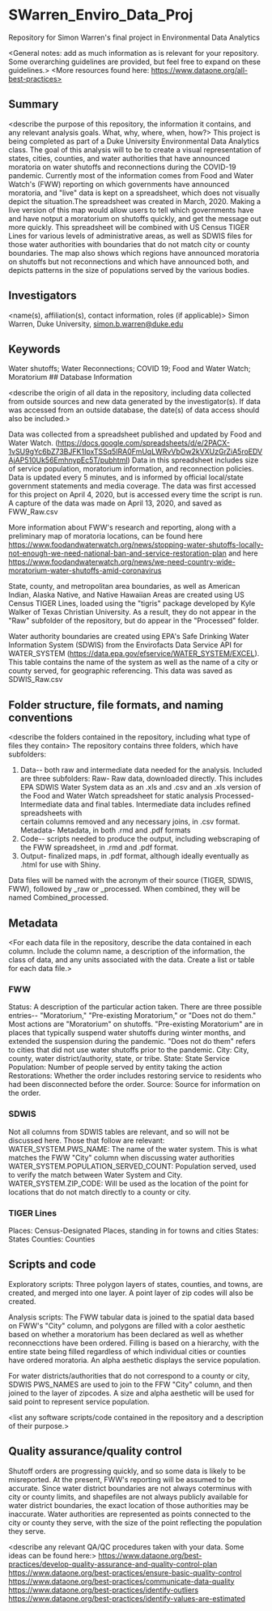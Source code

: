 # SWarren_Enviro_Data_Proj
Repository for Simon Warren's final project in Environmental Data Analytics

<General notes: add as much information as is relevant for your repository. Some overarching guidelines are provided, but feel free to expand on these guidelines.>
<More resources found here: https://www.dataone.org/all-best-practices>
<Delete the text inside the brackets when formatting your file.>

## Summary

<describe the purpose of this repository, the information it contains, and any relevant analysis goals. What, why, where, when, how?>
This project is being completed as part of a Duke University Environmental Data Analytics class. The goal of this analysis will to be to create a visual representation of states, cities, counties, and water authorities that have announced moratoria on water shutoffs and reconnections during the COVID-19 pandemic. Currently most of the information comes from Food and Water Watch's (FWW) reporting on which governments have announced moratoria, and "live" data is kept on a spreadsheet, which does not visually depict the situation.The spreadsheet was created in March, 2020. Making a live version of this map would allow users to tell which governments have and have notput a moratorium on shutoffs quickly, and get the message out more quickly. This spreadsheet will be combined with US Census TIGER Lines for various levels of administrative areas, as well as SDWIS files for those water authorities with boundaries that do not match city or county boundaries.
The map also shows which regions have announced moratoria on shutoffs but not reconnections and which have announced both, and depicts patterns in the size of populations served by the various bodies.

## Investigators

<name(s), affiliation(s), contact information, roles (if applicable)>
Simon Warren, Duke University, simon.b.warren@duke.edu
## Keywords

<add relevant keywords here>
Water shutoffs; Water Reconnections; COVID 19; Food and Water Watch; Moratorium
## Database Information

<describe the origin of all data in the repository, including data collected from outside sources and new data generated by the investigator(s). If data was accessed from an outside database, the date(s) of data access should also be included.>

Data was collected from a spreadsheet published and updated by Food and Water Watch. (https://docs.google.com/spreadsheets/d/e/2PACX-1vSU9gYc6bZ73BJFK1IpxTSSq5IRA0FmUqLWRvVbOw2kVXUzGrZiA5roEDVAjAP510Uk56EmhnypEc5T/pubhtml) Data in this spreadsheet includes size of service population, moratorium information, and reconnection policies.  Data is updated every 5 minutes, and is informed by official local/state government statements and media coverage. The data was first accessed for this project on April 4, 2020, but is accessed every time the script is run. A capture of the data was made on April 13, 2020, and saved as FWW_Raw.csv

More information about FWW's research and reporting, along with a preliminary map of moratoria locations,  can be found here https://www.foodandwaterwatch.org/news/stopping-water-shutoffs-locally-not-enough-we-need-national-ban-and-service-restoration-plan and here https://www.foodandwaterwatch.org/news/we-need-country-wide-moratorium-water-shutoffs-amid-coronavirus 

State, county, and metropolitan area boundaries, as well as American Indian, Alaska Native, and Native Hawaiian Areas are created using US Census TIGER Lines, loaded using the "tigris" package developed by Kyle Walker of Texas Christian University. As a result, they do not appear in the "Raw" subfolder of the repository, but do appear in the "Processed" folder.

Water authority boundaries are created using EPA's Safe Drinking Water Information System (SDWIS) from the Envirofacts Data Service API for WATER_SYSTEM (https://data.epa.gov/efservice/WATER_SYSTEM/EXCEL). This table contains the name of the system as well as the name of a city or county served, for geographic referencing. This data was saved as SDWIS_Raw.csv


## Folder structure, file formats, and naming conventions 

<describe the folders contained in the repository, including what type of files they contain>
The repository contains three folders, which have subfolders:
1. Data-- both raw and intermediate data needed for the analysis. Included are three subfolders:
  Raw- Raw data, downloaded directly. This includes EPA SDWIS Water System data as an .xls and .csv and an 
  .xls version of the Food and Water Watch spreadsheet for static analysis
  Processed- Intermediate data and final tables. Intermediate data includes refined spreadsheets with   
  certain columns removed and any necessary joins, in .csv format.
  Metadata- Metadata, in both .rmd and .pdf formats
2. Code-- scripts needed to produce the output, including webscraping of the FWW spreadsheet, in .rmd and .pdf format.
3. Output- finalized maps, in .pdf format, although ideally eventually as .html for use with Shiny.
  
Data files will be named with the acronym of their source (TIGER, SDWIS, FWW), followed by _raw or _processed. When combined, they will be named Combined_processed.

## Metadata

<For each data file in the repository, describe the data contained in each column. Include the column name, a description of the information, the class of data, and any units associated with the data. Create a list or table for each data file.> 
### FWW
Status: A description of the particular action taken. There are three possible entries-- "Moratorium," "Pre-existing Moratorium," or "Does not do them." Most actions are "Moratorium" on shutoffs. "Pre-existing Moratorium" are in places that typically suspend water shutoffs during winter months, and extended the suspension during the pandemic. "Does not do them" refers to cities that did not use water shutoffs prior to the pandemic.
City: City, county, water district/authority, state, or tribe.
State: State
Service Population: Number of people served by entity taking the action
Restorations: Whether the order includes restoring service to residents who had been disconnected before the order.
Source: Source for information on the order.

### SDWIS
Not all columns from SDWIS tables are relevant, and so will not be discussed here. Those that follow are relevant:
WATER_SYSTEM.PWS_NAME: The name of the water system. This is what matches the FWW "City" column when discussing water authorities
WATER_SYSTEM.POPULATION_SERVED_COUNT: Population served, used to verify the match between Water System and City.
WATER_SYSTEM.ZIP_CODE: Will be used as the location of the point for locations that do not match directly to a county or city.

### TIGER Lines
Places: Census-Designated Places, standing in for towns and cities
States: States
Counties: Counties


## Scripts and code
Exploratory scripts: Three polygon layers of states, counties, and towns, are created, and merged into one layer.
A point layer of zip codes will also be created.

Analysis scripts: The FWW tabular data is joined to the spatial data based on FWW's "City" column, and polygons are filled with a color aesthetic based on whether a moratorium has been declared as well as whether reconnecctions have been ordered. Filling is based on a hierarchy, with the entire state being filled regardless of which individual cities or counties have ordered moratoria. An alpha aesthetic displays the service population.

For water districts/authorities that do not correspond to a county or city, SDWIS PWS_NAMES are used to join to the FFW "City" column, and then joined to the layer of zipcodes. A size and alpha aesthetic will be used for said point to represent service population.

<list any software scripts/code contained in the repository and a description of their purpose.>

## Quality assurance/quality control
Shutoff orders are progressing quickly, and so some data is likely to be misreported. At the present, FWW's reporting will be assumed to be accurate.
Since water district boundaries are not always coterminus with city or county limits, and shapefiles are not always publicly available for water district boundaries, the exact location of those authorities may be inaccurate. Water authorities are represented as points connected to the city or county they serve, with the size of the point reflecting the population they serve.

<describe any relevant QA/QC procedures taken with your data. Some ideas can be found here:>
<https://www.dataone.org/best-practices/develop-quality-assurance-and-quality-control-plan>
<https://www.dataone.org/best-practices/ensure-basic-quality-control>
<https://www.dataone.org/best-practices/communicate-data-quality>
<https://www.dataone.org/best-practices/identify-outliers>
<https://www.dataone.org/best-practices/identify-values-are-estimated>